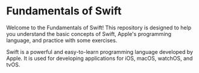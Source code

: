 # Fundamentals of Swift

Welcome to the Fundamentals of Swift! This repository is designed to help you understand the basic concepts of Swift, Apple's programming language, and practice with some exercises.

Swift is a powerful and easy-to-learn programming language developed by Apple. It is used for developing applications for iOS, macOS, watchOS, and tvOS.
